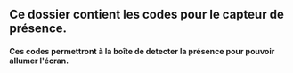 ## Ce dossier contient les codes pour le capteur de présence.
#### Ces codes permettront à la boîte de detecter la présence pour pouvoir allumer l'écran.
